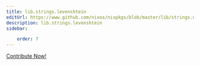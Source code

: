 ```yaml
---
title: lib.strings.levenshtein
editUrl: https://www.github.com/nixos/nixpkgs/blob/master/lib/strings.nix#L1547C17
description: lib.strings.levenshtein
sidebar:

    order: 7
---
```


<a href="https://www.github.com/nixos/nixpkgs/blob/master/lib/strings.nix#L1547C17">Contribute Now!</a>



